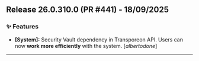 ## Release 26.0.310.0 (PR #441) - 18/09/2025
### ✨ Features
  * **[System]:** Security Vault dependency in Transporeon API. Users can now **work more efficiently** with the system. [*albertodone*]

---


